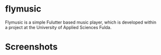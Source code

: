 # flymusic

Flymusic is a simple Fulutter based music player, which is developed within a project at the University of Applied Sciences Fulda.

# Screenshots



